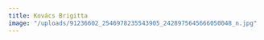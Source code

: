 ```yaml
---
title: Kovács Brigitta
image: "/uploads/91236602_2546978235543905_2428975645666050048_n.jpg"
---
```


